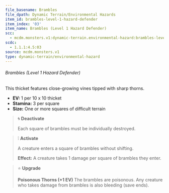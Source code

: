```yaml
---
file_basename: Brambles
file_dpath: Dynamic Terrain/Environmental Hazards
item_id: brambles-level-1-hazard-defender
item_index: '03'
item_name: Brambles (Level 1 Hazard Defender)
scc:
  - mcdm.monsters.v1:dynamic-terrain.environmental-hazard:brambles-level-1-hazard-defender
scdc:
  - 1.1.1:4.5:03
source: mcdm.monsters.v1
type: dynamic-terrain/environmental-hazard
---
```


###### Brambles (Level 1 Hazard Defender)

This thicket features close-growing vines tipped with sharp thorns.

- **EV:** 1 per 10 x 10 thicket
- **Stamina:** 3 per square
- **Size:** One or more squares of difficult terrain

> 🌀 **Deactivate**
>
> Each square of brambles must be individually destroyed.

> ❕ **Activate**
>
> A creature enters a square of brambles without shifting.
>
> **Effect:** A creature takes 1 damage per square of brambles they enter.

> ⭐️ **Upgrade**
>
> **Poisonous Thorns (+1 EV)** The brambles are poisonous. Any creature who takes damage from brambles is also bleeding (save ends).
